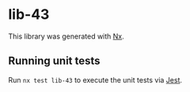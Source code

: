 # lib-43

This library was generated with [Nx](https://nx.dev).

## Running unit tests

Run `nx test lib-43` to execute the unit tests via [Jest](https://jestjs.io).

